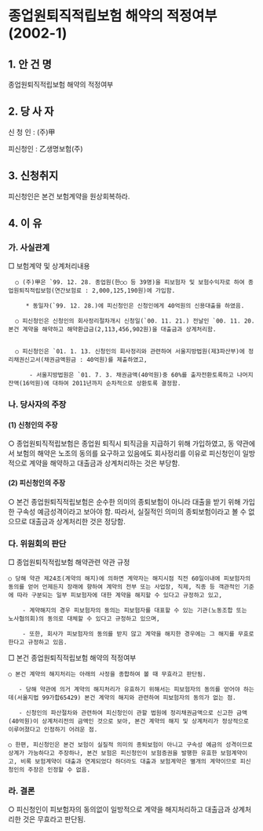 # 종업원퇴직적립보험 해약의 적정여부 (2002-1)

## 1. 안 건 명
종업원퇴직적립보험 해약의 적정여부

## 2. 당 사 자

신 청 인 : (주)甲 

피신청인 : 乙생명보험(주)


## 3. 신청취지

피신청인은 본건 보험계약을 원상회복하라.


## 4. 이   유

### 가. 사실관계

□ 보험계약 및 상계처리내용

      ○ (주)甲은 `99. 12. 28. 종업원(한○○ 등 39명)을 피보험자 및 보험수익자로 하여 종업원퇴직적립보험(연간보험료 : 2,000,125,190원)에 가입함.

         * 동일자(`99. 12. 28.)에 피신청인은 신청인에게 40억원의 신용대출을 하였음.

      ○ 피신청인은 신청인의 회사정리절차개시 신청일(`00. 11. 21.) 전날인 `00. 11. 20. 본건 계약을 해약하고 해약환급금(2,113,456,902원)을 대출금과 상계처리함.


      ○ 피신청인은 `01. 1. 13. 신청인의 회사정리와 관련하여 서울지방법원(제3파산부)에 정리채권신고서(채권금액원금 : 40억원)를 제출하였고,

          - 서울지방법원은 `01. 7. 3. 채권금액(40억원)중 60%를 출자전환토록하고 나머지 잔액(16억원)에 대하여 2011년까지 순차적으로 상환토록 결정함.


### 나. 당사자의 주장

####   (1) 신청인의 주장

○ 종업원퇴직적립보험은 종업원 퇴직시 퇴직금을 지급하기 위해 가입하였고, 동 약관에서 보험의 해약은 노조의 동의를 요구하고 있음에도 회사정리를 이유로 피신청인이 일방적으로 계약을 해약하고 대출금과 상계처리하는 것은 부당함.

####   (2) 피신청인의 주장

○ 본건 종업원퇴직적립보험은 순수한 의미의 종퇴보험이 아니라 대출을 받기 위해 가입한 구속성 예금성격이라고 보아야 함. 따라서, 실질적인 의미의 종퇴보험이라고 볼 수 없으므로 대출금과 상계처리한 것은 정당함.

### 다. 위원회의 판단

□ 종업원퇴직적립보험 해약관련 약관 규정

    ○ 당해 약관 제24조(계약의 해지)에 의하면 계약자는 해지시점 직전 60일이내에 피보험자의 동의를 얻어 언제든지 장래에 향하여 계약의 전부 또는 사업장, 직제, 직종 등 객관적인 기준에 따라 구분되는 일부 피보험자에 대한 계약을 해지할 수 있다고 규정하고 있고, 
     
        - 계약해지의 경우 피보험자의 동의는 피보험자를 대표할 수 있는 기관(노동조합 또는 노사협의회)의 동의로 대체할 수 있다고 규정하고 있으며,

        - 또한, 회사가 피보험자의 동의를 받지 않고 계약을 해지한 경우에는 그 해지를 무효로 한다고 규정하고 있음. 

□ 본건 종업원퇴직적립보험 해약의 적정여부
   
    ○ 본건 계약의 해지처리는 아래의 사정을 종합하여 볼 때 무효라고 판단됨.

       - 당해 약관에 의거 계약의 해지처리가 유효하기 위해서는 피보험자의 동의를 얻어야 하는데(서울지법 99가합65429) 본건 계약의 해지와 관련하여 피보험자의 동의가 없는 점.

       - 신청인의 파산절차와 관련하여 피신청인이 관할 법원에 정리채권금액으로 신고한 금액(40억원)이 상계처리전의 금액인 것으로 보아, 본건 계약의 해지 및 상계처리가 정상적으로 이루어졌다고 인정하기 어려운 점.

    ○ 한편, 피신청인은 본건 보험이 실질적 의미의 종퇴보험이 아니고 구속성 예금의 성격이므로 상계가 가능하다고 주장하나, 본건 보험은 피신청인이 보험증권을 발행한 유효한 보험계약이고, 비록 보험계약이 대출과 연계되었다 하더라도 대출과 보험계약은 별개의 계약이므로 피신청인의 주장은 인정할 수 없음.

### 라. 결론 

○ 피신청인이 피보험자의 동의없이 일방적으로 계약을 해지처리하고 대출금과 상계처리한 것은 무효라고 판단됨.
